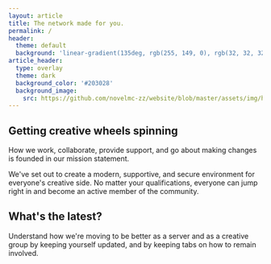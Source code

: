 ```yaml
---
layout: article
title: The network made for you.
permalink: /
header:
  theme: default
  background: 'linear-gradient(135deg, rgb(255, 149, 0), rgb(32, 32, 32))'
article_header:
  type: overlay
  theme: dark
  background_color: '#203028'
  background_image:
    src: https://github.com/novelmc-zz/website/blob/master/assets/img/hero/4R2kvopvIy.png?raw=true
---
```


## Getting creative wheels spinning
How we work, collaborate, provide support, and go about making changes is founded in our mission statement.

We've set out to create a modern, supportive, and secure environment for everyone's creative side. No matter your qualifications, everyone can jump right in and become an active member of the community.

## What's the latest?
Understand how we're moving to be better as a server and as a creative group by keeping yourself updated, and by keeping tabs on how to remain involved.
